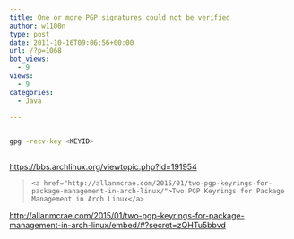 ```yaml
---
title: One or more PGP signatures could not be verified
author: w1100n
type: post
date: 2011-10-16T09:06:56+00:00
url: /?p=1068
bot_views:
  - 9
views:
  - 9
categories:
  - Java

---
```

```bash
  
gpg -recv-key <KEYID>
  
```

https://bbs.archlinux.org/viewtopic.php?id=191954

<blockquote data-secret="zQHTu5bbvd" class="wp-embedded-content">
  
    <a href="http://allanmcrae.com/2015/01/two-pgp-keyrings-for-package-management-in-arch-linux/">Two PGP Keyrings for Package Management in Arch Linux</a>
  
</blockquote>

http://allanmcrae.com/2015/01/two-pgp-keyrings-for-package-management-in-arch-linux/embed/#?secret=zQHTu5bbvd